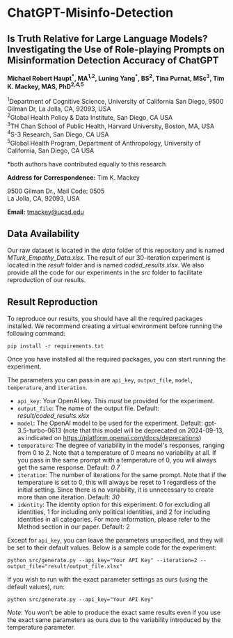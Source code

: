 # ChatGPT-Misinfo-Detection
## Is Truth Relative for Large Language Models? Investigating the Use of Role-playing Prompts on Misinformation Detection Accuracy of ChatGPT

**Michael Robert Haupt<sup>\*</sup>, MA<sup>1,2</sup>, Luning Yang<sup>\*</sup>, BS<sup>2</sup>, Tina Purnat, MSc<sup>3</sup>, Tim K. Mackey, MAS, PhD<sup>2,4,5</sup>**

<sup>1</sup>Department of Cognitive Science, University of California San Diego, 9500 Gilman Dr, La Jolla, CA, 92093, USA  
<sup>2</sup>Global Health Policy & Data Institute, San Diego, CA USA  
<sup>3</sup>TH Chan School of Public Health, Harvard University, Boston, MA, USA  
<sup>4</sup>S-3 Research, San Diego, CA USA  
<sup>5</sup>Global Health Program, Department of Anthropology, University of California, San Diego, CA USA

\*both authors have contributed equally to this research

**Address for Correspondence:** Tim K. Mackey

9500 Gilman Dr., Mail Code: 0505  
La Jolla, CA, 92093, USA  

**Email:** [tmackey@ucsd.edu](mailto:tmackey@ucsd.edu)

## Data Availability
Our raw dataset is located in the *data* folder of this repository and is named *MTurk_Empathy_Data.xlsx*. The result of our 30-iteration experiment is located in the *result* folder and is named *coded_results.xlsx*. We also provide all the code for our experiments in the *src* folder to facilitate reproduction of our results.

## Result Reproduction
To reproduce our results, you should have all the required packages installed. We recommend creating a virtual environment before running the following command:
```
pip install -r requirements.txt
```

Once you have installed all the required packages, you can start running the experiment.

The parameters you can pass in are `api_key`, `output_file`, `model`, `temperature`, and `iteration`.

- `api_key`: Your OpenAI key. This *must* be provided for the experiment.
- `output_file`: The name of the output file. Default: *result/coded_results.xlsx*
- `model`: The OpenAI model to be used for the experiment. Default: gpt-3.5-turbo-0613 (note that this model will be deprecated on 2024-09-13, as indicated on https://platform.openai.com/docs/deprecations)
- `temperature`: The degree of variability in the model's responses, ranging from 0 to 2. Note that a temperature of 0 means no variability at all. If you pass in the same prompt with a temperature of 0, you will always get the same response. Default: *0.7*
- `iteration`: The number of iterations for the same prompt. Note that if the temperature is set to 0, this will always be reset to 1 regardless of the initial setting. Since there is no variability, it is unnecessary to create more than one iteration. Default: *30*
- `identity`: The identity option for this experiment: 0 for excluding all identities, 1 for including only political identities, and 2 for including identities in all categories. For more information, please refer to the Method section in our paper. Default: 2

Except for `api_key`, you can leave the parameters unspecified, and they will be set to their default values. Below is a sample code for the experiment:
```
python src/generate.py --api_key="Your API Key" --iteration=2 --output_file="result/output_file.xlsx"
```

If you wish to run with the exact parameter settings as ours (using the default values), run:
```
python src/generate.py --api_key="Your API Key"
```
*Note*: You won't be able to produce the exact same results even if you use the exact same parameters as ours due to the variability introduced by the temperature parameter.
